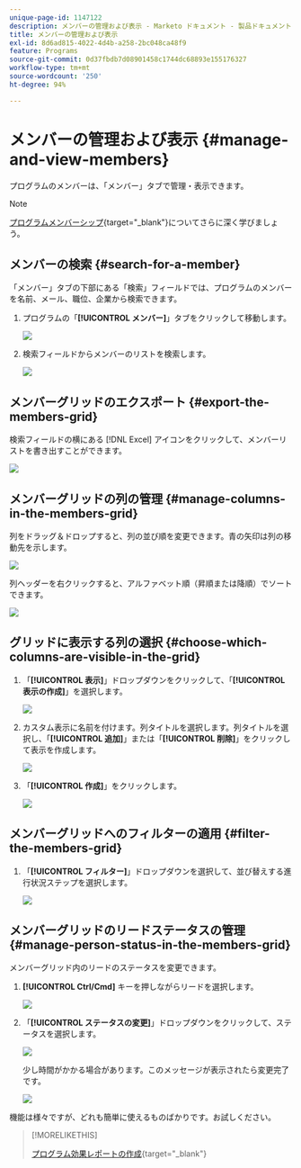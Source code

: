 ```yaml
---
unique-page-id: 1147122
description: メンバーの管理および表示 - Marketo ドキュメント - 製品ドキュメント
title: メンバーの管理および表示
exl-id: 8d6ad815-4022-4d4b-a258-2bc048ca48f9
feature: Programs
source-git-commit: 0d37fbdb7d08901458c1744dc68893e155176327
workflow-type: tm+mt
source-wordcount: '250'
ht-degree: 94%

---
```


# メンバーの管理および表示 {#manage-and-view-members}

プログラムのメンバーは、「メンバー」タブで管理・表示できます。

>[!NOTE]
>
>[プログラムメンバーシップ](/help/marketo/product-docs/core-marketo-concepts/programs/creating-programs/understanding-program-membership.md){target="_blank"}についてさらに深く学びましょう。

## メンバーの検索 {#search-for-a-member}

「メンバー」タブの下部にある「検索」フィールドでは、プログラムのメンバーを名前、メール、職位、企業から検索できます。

1. プログラムの「**[!UICONTROL メンバー]**」タブをクリックして移動します。

   ![](assets/image2014-10-1-16-3a0-3a29.png)

1. 検索フィールドからメンバーのリストを検索します。

   ![](assets/image2014-10-1-16-3a7-3a20.png)

## メンバーグリッドのエクスポート {#export-the-members-grid}

検索フィールドの横にある [!DNL Excel] アイコンをクリックして、メンバーリストを書き出すことができます。

![](assets/image2014-10-1-16-3a9-3a55.png)

## メンバーグリッドの列の管理 {#manage-columns-in-the-members-grid}

列をドラッグ＆ドロップすると、列の並び順を変更できます。青の矢印は列の移動先を示します。

![](assets/image2014-10-1-16-3a25-3a30.png)

列ヘッダーを右クリックすると、アルファベット順（昇順または降順）でソートできます。

![](assets/image2014-10-1-17-3a3-3a28.png)

## グリッドに表示する列の選択 {#choose-which-columns-are-visible-in-the-grid}

1. 「**[!UICONTROL 表示]**」ドロップダウンをクリックして、「**[!UICONTROL 表示の作成]**」を選択します。

   ![](assets/image2014-10-1-16-3a32-3a43.png)

1. カスタム表示に名前を付けます。列タイトルを選択します。列タイトルを選択し、「**[!UICONTROL 追加]**」または「**[!UICONTROL 削除]**」をクリックして表示を作成します。

   ![](assets/image2014-10-1-16-3a36-3a52.png)

1. 「**[!UICONTROL 作成]**」をクリックします。

   ![](assets/image2014-10-1-16-3a38-3a7.png)

## メンバーグリッドへのフィルターの適用  {#filter-the-members-grid}

1. 「**[!UICONTROL フィルター]**」ドロップダウンを選択して、並び替えする進行状況ステップを選択します。

   ![](assets/image2014-10-1-16-3a42-3a4.png)

## メンバーグリッドのリードステータスの管理 {#manage-person-status-in-the-members-grid}

メンバーグリッド内のリードのステータスを変更できます。

1. **[!UICONTROL Ctrl/Cmd]** キーを押しながらリードを選択します。

   ![](assets/image2014-10-1-16-3a44-3a27.png)

1. 「**[!UICONTROL ステータスの変更]**」ドロップダウンをクリックして、ステータスを選択します。

   ![](assets/image2014-10-1-16-3a47-3a45.png)

   少し時間がかかる場合があります。このメッセージが表示されたら変更完了です。

   ![](assets/changestatusconfirm.png)

機能は様々ですが、どれも簡単に使えるものばかりです。お試しください。

>[!MORELIKETHIS]
>
>[プログラム効果レポートの作成](/help/marketo/product-docs/core-marketo-concepts/programs/program-performance-report/create-a-program-performance-report.md){target="_blank"}
